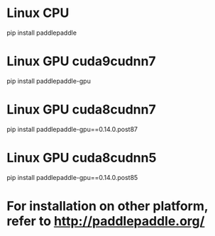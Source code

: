 # Linux CPU
pip install paddlepaddle
# Linux GPU cuda9cudnn7
pip install paddlepaddle-gpu
# Linux GPU cuda8cudnn7
pip install paddlepaddle-gpu==0.14.0.post87
# Linux GPU cuda8cudnn5
pip install paddlepaddle-gpu==0.14.0.post85

# For installation on other platform, refer to http://paddlepaddle.org/

